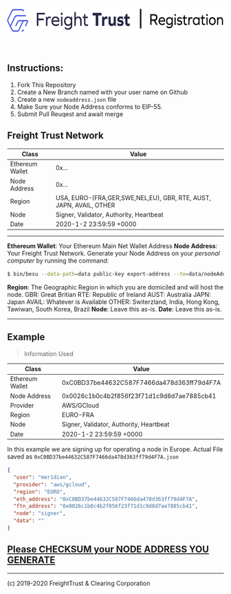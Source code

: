 # <img src="header.png" alt="Freight Trust Smart Contracts" height="60px">
<br>

## Instructions:
1. Fork This Repository 
2. Create a New Branch named with your user name on Github
3. Create a new `nodeaddress.json` file
4. Make Sure your Node Address conforms to EIP-55.
5. Submit Pull Reuqest and await merge

## Freight Trust Network

| Class           | Value                                                                 |
|-----------------|-----------------------------------------------------------------------|
| Ethereum Wallet | 0x\.\.\.                                                              |
| Node Address    | 0x\.\.\.                                                              |
| Region          | USA, EURO\-\(FRA,GER,SWE,NEL,EU\), GBR, RTE, AUST, JAPN, AVAIL, OTHER |
| Node            | Signer, Validator, Authority, Heartbeat                               |
| Date            | 2020\-1\-2 23:59:59 \+0000                                            |
---
**Ethereum Wallet**: Your Ethereum Main Net Wallet Address
**Node Address**: Your Freight Trust Network. Generate your Node Address on your *personal computer* by running the command:
```bash 
$ bin/besu --data-path=data public-key export-address --to=data/nodeAddress
```
**Region**: The Geographic Region in which you are domiciled and will host the node.
GBR: Great Britian
RTE: Republic of Ireland
AUST: Australia 
JAPN: Japan
AVAIL: Whatever is Available
OTHER: Switerzland, India, Hong Kong, Tawiwan, South Korea, Brazil
**Node**: Leave this as-is. 
**Date**: Leave this as-is.

---
## Example

> Information Used

| Class           | Value                                      |
|-----------------|--------------------------------------------|
| Ethereum Wallet | 0xC0BD37be44632C587F7466da478d363ff79d4F7A |
| Node Address    | 0x0026c1b0c4b2f856f23f71d1c9d8d7ae7885cb41 |
| Provider        | AWS/GCloud                                 |
| Region          | EURO\-FRA                                  |
| Node            | Signer, Validator, Authority, Heartbeat    |
| Date            | 2020\-1\-2 23:59:59 \+0000                 |

In this example we are signing up for operating a node in Europe.
Actual File saved as `0xC0BD37be44632C587F7466da478d363ff79d4F7A.json`
```json
{
  "user": "mer1dian",
  "provider": "aws/gcloud",
  "region": "EURO",
  "eth_address": "0xC0BD37be44632C587F7466da478d363ff79d4F7A",
  "ftn_address": "0x0026c1b0c4b2f856f23f71d1c9d8d7ae7885cb41",
  "node": "signer",
  "data": ""
}
```
## [Please CHECKSUM your NODE ADDRESS YOU GENERATE](https://piyolab.github.io/sushiether/RunScrapboxCode/?web3=1.0.0-beta.33&code=https://scrapbox.io/api/code/sushiether/web3.js_-_Ethereum_%E3%81%AE%E3%82%A2%E3%83%89%E3%83%AC%E3%82%B9%E3%82%92%E3%83%81%E3%82%A7%E3%83%83%E3%82%AF%E3%82%B5%E3%83%A0%E4%BB%98%E3%81%8D%E3%82%A2%E3%83%89%E3%83%AC%E3%82%B9%E3%81%AB%E5%A4%89%E6%8F%9B%E3%81%99%E3%82%8B/demo.js)

---
(c) 2019-2020 FreightTrust & Clearing Corporation